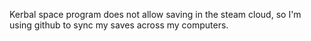 Kerbal space program does not allow saving in the steam cloud, so I'm using github to sync my saves across my computers.